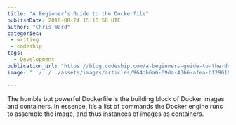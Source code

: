 ```yaml
---
title: "A Beginner’s Guide to the Dockerfile"
publishDate: 2016-08-24 15:15:58 UTC
author: "Chris Ward"
categories:
 - writing
 - codeship
tags:
  - Development
publication_url: "https://blog.codeship.com/a-beginners-guide-to-the-dockerfile/"
image: "../../../assets/images/articles/964db6a6-69da-4366-afea-b129019aff07.png"

---
```

The humble but powerful Dockerfile is the building block of Docker images and containers. In essence, it’s a list of commands the Docker engine runs to assemble the image, and thus instances of images as containers.

